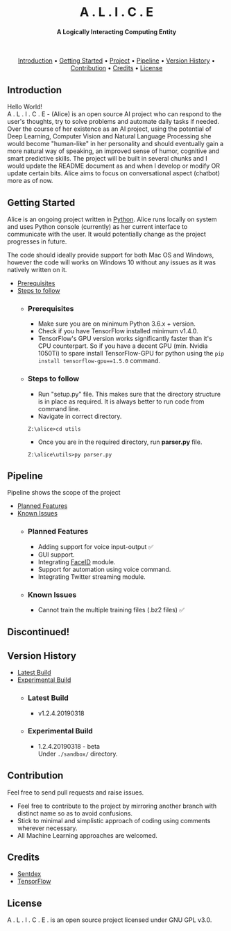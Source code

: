 <h1 align="center">
  A . L . I . C . E
  <br>
</h1>

<h4 align="center">A Logically Interacting Computing Entity</h4><br>

<p align="center">
  <a href="#introduction">Introduction</a> •
  <a href="#getting-started">Getting Started</a> •
  <a href="#project">Project</a> •
  <a href="#pipeline">Pipeline</a> •
  <a href="#version-history">Version History</a> •
  <a href="#contribution">Contribution</a> •
  <a href="#credits">Credits</a> •
  <a href="#license">License</a>
</p>


## Introduction
Hello World! <br>
A . L . I . C . E  - (Alice) is an open source AI project who can respond to the user's thoughts, try to solve problems and automate daily tasks if needed. Over the course of her existence as an AI project, using the potential of Deep Learning, Computer Vision and Natural Language Processing she would become "human-like" in her personality and should eventually gain a more natural way of speaking, an improved sense of humor, cognitive and smart predictive skills.
The project will be built in several chunks and I would update the README document as and when I develop or modify OR update certain bits. Alice aims to focus on conversational aspect (chatbot) more as of now.

## Getting Started

Alice is an ongoing project written in [Python](https://www.python.org/downloads/). Alice runs locally on system and uses Python console (currently) as her current interface to communicate with the user. It would potentially change as the project progresses in future.

The code should ideally provide support for both Mac OS and Windows, however the code will works on Windows 10 without any issues as it was natively written on it.
* [Prerequisites](#prerequisites)
* [Steps to follow](#steps-to-follow)
	 * ### Prerequisites
          *  Make sure you are on minimum Python 3.6.x + version.
	      *  Check if you have TensorFlow installed minimum v1.4.0.
          *  TensorFlow's GPU version works significantly faster than it's CPU counterpart. So if you have a decent GPU (min. Nvidia 1050Ti) to spare install TensorFlow-GPU for python using the `pip install tensorflow-gpu==1.5.0` command.

	 * ### Steps to follow
	      * Run "setup.py" file. This makes sure that the directory structure is in place as required. It is always better to run code from command line.
          * Navigate in correct directory.
          ```shell
          Z:\alice>cd utils
          ```
          * Once you are in the required directory, run <b>parser.py</b> file.
          ```shell
          Z:\alice\utils>py parser.py
          ```

## Pipeline

Pipeline shows the scope of the project
* [Planned Features](#planned-features)
* [Known Issues](#known-issues)
	 * ### Planned Features
        * Adding support for voice input-output ✅
        * GUI support.
        * Integrating [FaceID](https://github.com/xames3/faceid/) module.
        * Support for automation using voice command.
	    * Integrating Twitter streaming module.

	 * ### Known Issues
        * Cannot train the multiple training files (.bz2 files) ✅

## Discontinued!

## Version History

* [Latest Build](#latest-build)
* [Experimental Build](#experimental-build)
	 * ### Latest Build
		* v1.2.4.20190318

	 * ### Experimental Build
		* 1.2.4.20190318 - beta<br>
        Under `./sandbox/` directory.

## Contribution
Feel free to send pull requests and raise issues.
* Feel free to contribute to the project by mirroring another branch with distinct name so as to avoid confusions.
* Stick to minimal and simplistic approach of coding using comments wherever necessary.
* All Machine Learning approaches are welcomed.

## Credits
* [Sentdex](https://github.com/sentdex)
* [TensorFlow](https://github.com/tensorflow/)

## License
A . L . I . C . E . is an open source project licensed under GNU GPL v3.0.
